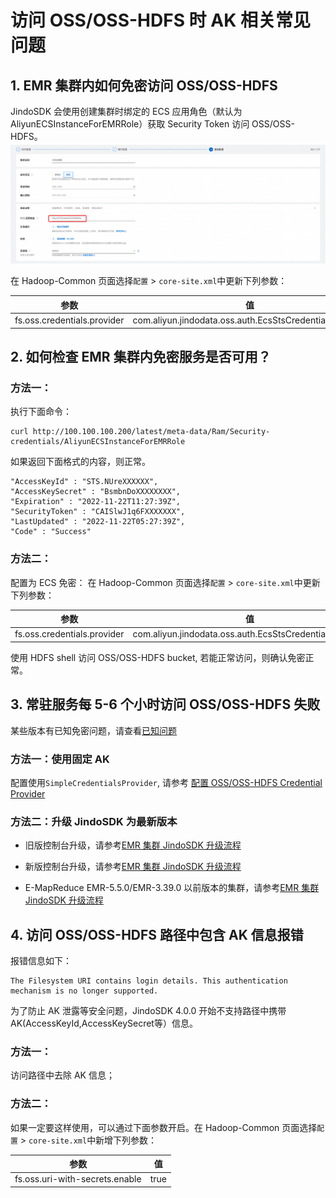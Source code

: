 # 访问 OSS/OSS-HDFS 时 AK 相关常见问题

## 1. EMR 集群内如何免密访问 OSS/OSS-HDFS
JindoSDK 会使用创建集群时绑定的 ECS 应用角色（默认为 AliyunECSInstanceForEMRRole）获取 Security Token 访问 OSS/OSS-HDFS。
   ![image.png](pic/jindosdk_ecs_role.png)

在 Hadoop-Common 页面选择`配置` > `core-site.xml`中更新下列参数：

| 参数             | 值      |
| --------------- | --------|
| fs.oss.credentials.provider  | com.aliyun.jindodata.oss.auth.EcsStsCredentialsProvider  |

## 2. 如何检查 EMR 集群内免密服务是否可用？

### 方法一：

执行下面命令：
```
curl http://100.100.100.200/latest/meta-data/Ram/Security-credentials/AliyunECSInstanceForEMRRole
```
如果返回下面格式的内容，则正常。

```
"AccessKeyId" : "STS.NUreXXXXXX",
"AccessKeySecret" : "BsmbnDoXXXXXXXX",
"Expiration" : "2022-11-22T11:27:39Z",
"SecurityToken" : "CAISlwJ1q6FXXXXXXX",
"LastUpdated" : "2022-11-22T05:27:39Z",
"Code" : "Success"
```

### 方法二：
配置为 ECS 免密：
在 Hadoop-Common 页面选择`配置` > `core-site.xml`中更新下列参数：

| 参数             | 值      |
| --------------- | --------|
| fs.oss.credentials.provider  | com.aliyun.jindodata.oss.auth.EcsStsCredentialsProvider  |

使用 HDFS shell 访问 OSS/OSS-HDFS bucket, 若能正常访问，则确认免密正常。

## 3. 常驻服务每 5-6 个小时访问 OSS/OSS-HDFS 失败
某些版本有已知免密问题，请查看[已知问题](../jindodata_known_issues.md)

### 方法一：使用固定 AK
配置使用`SimpleCredentialsProvider`, 请参考 [配置 OSS/OSS-HDFS Credential Provider](jindosdk_credential_provider.md)

### 方法二：升级 JindoSDK 为最新版本

* 旧版控制台升级，请参考[EMR 集群 JindoSDK 升级流程](/docs/user/upgrade/emr_upgrade_jindosdk.md)

* 新版控制台升级，请参考[EMR 集群 JindoSDK 升级流程](/docs/user/upgrade/emr_upgrade_jindosdk_emr-next.md)

* E-MapReduce EMR-5.5.0/EMR-3.39.0 以前版本的集群，请参考[EMR 集群 JindoSDK 升级流程](/docs/user/upgrade/emr_upgrade_smartdata.md)

## 4. 访问 OSS/OSS-HDFS 路径中包含 AK 信息报错
报错信息如下：
```
The Filesystem URI contains login details. This authentication mechanism is no longer supported.
```
为了防止 AK 泄露等安全问题，JindoSDK 4.0.0 开始不支持路径中携带 AK(AccessKeyId,AccessKeySecret等）信息。

### 方法一：
访问路径中去除 AK 信息；

### 方法二：
如果一定要这样使用，可以通过下面参数开启。在 Hadoop-Common 页面选择`配置` > `core-site.xml`中新增下列参数：

| 参数             | 值    |
| --------------- |------|
| fs.oss.uri-with-secrets.enable | true |

